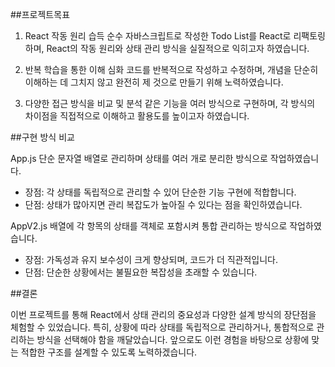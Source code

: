 ##프로젝트목표

1. React 작동 원리 습득
순수 자바스크립트로 작성한 Todo List를 React로 리팩토링하며, React의 작동 원리와 상태 관리 방식을 실질적으로 익히고자 하였습니다.

2. 반복 학습을 통한 이해 심화
코드를 반복적으로 작성하고 수정하며, 개념을 단순히 이해하는 데 그치지 않고 완전히 제 것으로 만들기 위해 노력하였습니다.

3. 다양한 접근 방식을 비교 및 분석
같은 기능을 여러 방식으로 구현하며, 각 방식의 차이점을 직접적으로 이해하고 활용도를 높이고자 하였습니다.


##구현 방식 비교

App.js
단순 문자열 배열로 관리하며 상태를 여러 개로 분리한 방식으로 작업하였습니다.

- 장점: 각 상태를 독립적으로 관리할 수 있어 단순한 기능 구현에 적합합니다.
- 단점: 상태가 많아지면 관리 복잡도가 높아질 수 있다는 점을 확인하였습니다.

AppV2.js
배열에 각 항목의 상태를 객체로 포함시켜 통합 관리하는 방식으로 작업하였습니다.

- 장점: 가독성과 유지 보수성이 크게 향상되며, 코드가 더 직관적입니다.
- 단점: 단순한 상황에서는 불필요한 복잡성을 초래할 수 있습니다.

##결론

이번 프로젝트를 통해 React에서 상태 관리의 중요성과 다양한 설계 방식의 장단점을 체험할 수 있었습니다. 특히, 상황에 따라 상태를 독립적으로 관리하거나, 통합적으로 관리하는 방식을 선택해야 함을 깨달았습니다. 앞으로도 이런 경험을 바탕으로 상황에 맞는 적합한 구조를 설계할 수 있도록 노력하겠습니다.
